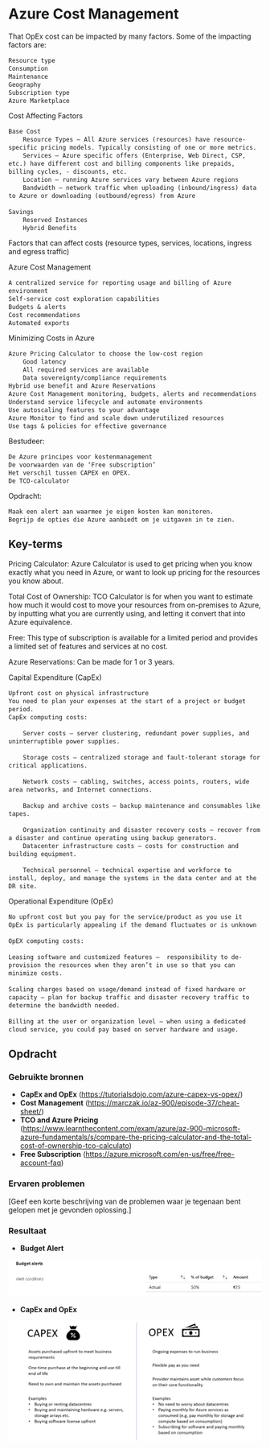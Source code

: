# Azure Cost Management

That OpEx cost can be impacted by many factors. Some of the impacting factors are:

    Resource type
    Consumption
    Maintenance
    Geography
    Subscription type
    Azure Marketplace


Cost Affecting Factors

    Base Cost
        Resource Types – All Azure services (resources) have resource-specific pricing models. Typically consisting of one or more metrics.
        Services – Azure specific offers (Enterprise, Web Direct, CSP, etc.) have different cost and billing components like prepaids, billing cycles, - discounts, etc.
        Location – running Azure services vary between Azure regions
        Bandwidth – network traffic when uploading (inbound/ingress) data to Azure or downloading (outbound/egress) from Azure

    Savings
        Reserved Instances
        Hybrid Benefits


Factors that can affect costs (resource types, services, locations, ingress and egress traffic)

Azure Cost Management

    A centralized service for reporting usage and billing of Azure environment
    Self-service cost exploration capabilities
    Budgets & alerts
    Cost recommendations
    Automated exports

Minimizing Costs in Azure

    Azure Pricing Calculator to choose the low-cost region
        Good latency
        All required services are available
        Data sovereignty/compliance requirements
    Hybrid use benefit and Azure Reservations
    Azure Cost Management monitoring, budgets, alerts and recommendations
    Understand service lifecycle and automate environments
    Use autoscaling features to your advantage
    Azure Monitor to find and scale down underutilized resources
    Use tags & policies for effective governance


Bestudeer:

    De Azure principes voor kostenmanagement
    De voorwaarden van de ‘Free subscription’
    Het verschil tussen CAPEX en OPEX.
    De TCO-calculator

Opdracht:

    Maak een alert aan waarmee je eigen kosten kan monitoren.
    Begrijp de opties die Azure aanbiedt om je uitgaven in te zien.

## Key-terms

Pricing Calculator: Azure Calculator is used to get pricing when you know exactly what you need in Azure, or want to look up pricing for the resources you know about.

Total Cost of Ownership: TCO Calculator is for when you want to estimate how much it would cost to move your resources from on-premises to Azure, by inputting what you are currently using, and letting it convert that into Azure equivalence. 

Free: This type of subscription is available for a limited period and provides a limited set of features and services at no cost.

Azure Reservations: Can be made for 1 or 3 years.

Capital Expenditure (CapEx)

    Upfront cost on physical infrastructure
    You need to plan your expenses at the start of a project or budget period.
    CapEx computing costs:

        Server costs – server clustering, redundant power supplies, and uninterruptible power supplies.

        Storage costs – centralized storage and fault-tolerant storage for critical applications.

        Network costs – cabling, switches, access points, routers, wide area networks, and Internet connections.

        Backup and archive costs – backup maintenance and consumables like tapes.

        Organization continuity and disaster recovery costs – recover from a disaster and continue operating using backup generators.
        Datacenter infrastructure costs – costs for construction and building equipment.

        Technical personnel – technical expertise and workforce to install, deploy, and manage the systems in the data center and at the DR site.

Operational Expenditure (OpEx)

    No upfront cost but you pay for the service/product as you use it
    OpEx is particularly appealing if the demand fluctuates or is unknown

    OpEX computing costs:

    Leasing software and customized features –  responsibility to de-provision the resources when they aren’t in use so that you can minimize costs.

    Scaling charges based on usage/demand instead of fixed hardware or capacity – plan for backup traffic and disaster recovery traffic to determine the bandwidth needed.

    Billing at the user or organization level – when using a dedicated cloud service, you could pay based on server hardware and usage.



## Opdracht

### Gebruikte bronnen

* __CapEx and OpEx__ (https://tutorialsdojo.com/azure-capex-vs-opex/)
* __Cost Management__ (https://marczak.io/az-900/episode-37/cheat-sheet/)
* __TCO and Azure Pricing__ (https://www.learnthecontent.com/exam/azure/az-900-microsoft-azure-fundamentals/s/compare-the-pricing-calculator-and-the-total-cost-of-ownership-tco-calculato)
* __Free Subscription__ (https://azure.microsoft.com/en-us/free/free-account-faq)

### Ervaren problemen
[Geef een korte beschrijving van de problemen waar je tegenaan bent gelopen met je gevonden oplossing.]

### Resultaat

* __Budget Alert__

![Alt text](../00_includes/04_Budget_Alert.JPG) 

* __CapEx and OpEx__

![Alt text](../00_includes/04_azure-capex-vs-opex.png)